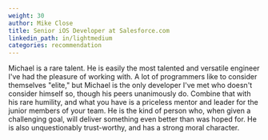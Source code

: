 ```yaml
---
weight: 30
author: Mike Close
title: Senior iOS Developer at Salesforce.com
linkedin_path: in/lightmedium
categories: recommendation
---
```


Michael is a rare talent. He is easily the most talented and versatile engineer I've had the pleasure of working with. A lot of programmers like to consider themselves &quot;elite,&quot; but Michael is the only developer I've met who doesn't consider himself so, though his peers unanimously do. Combine that with his rare humility, and what you have is a priceless mentor and leader for the junior members of your team. He is the kind of person who, when given a challenging goal, will deliver something even better than was hoped for. He is also unquestionably trust-worthy, and has a strong moral character.
